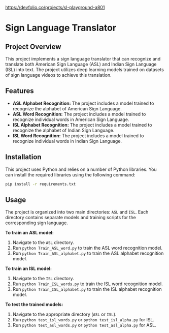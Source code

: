 https://devfolio.co/projects/sl-playground-a801
# Sign Language Translator

## Project Overview

This project implements a sign language translator that can recognize and translate both American Sign Language (ASL) and Indian Sign Language (ISL) into text. The project utilizes deep learning models trained on datasets of sign language videos to achieve this translation. 

## Features

- **ASL Alphabet Recognition:** The project includes a model trained to recognize the alphabet of American Sign Language.
- **ASL Word Recognition:** The project includes a model trained to recognize individual words in American Sign Language.
- **ISL Alphabet Recognition:** The project includes a model trained to recognize the alphabet of Indian Sign Language.
- **ISL Word Recognition:** The project includes a model trained to recognize individual words in Indian Sign Language.

## Installation

This project uses Python and relies on a number of Python libraries. You can install the required libraries using the following command:

```bash
pip install -r requirements.txt 
```

## Usage

The project is organized into two main directories: `ASL` and `ISL`.  Each directory contains separate models and training scripts for the corresponding sign language.

**To train an ASL model:**

1. Navigate to the `ASL` directory.
2. Run `python Train_ASL_word.py` to train the ASL word recognition model.
3. Run `python Train_ASL_alphabet.py` to train the ASL alphabet recognition model.

**To train an ISL model:**

1. Navigate to the `ISL` directory.
2. Run `python Train_ISL_words.py` to train the ISL word recognition model.
3. Run `python Train_ISL_alphabet.py` to train the ISL alphabet recognition model.

**To test the trained models:**

1. Navigate to the appropriate directory (`ASL` or `ISL`).
2. Run `python test_isl_words.py` or `python test_isl_alpha.py` for ISL.
3. Run `python test_asl_words.py` or `python test_asl_alpha.py` for ASL.
